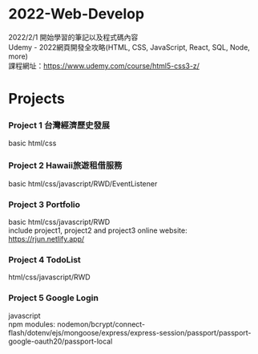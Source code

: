 # 2022-Web-Develop
2022/2/1 開始學習的筆記以及程式碼內容  
Udemy - 2022網頁開發全攻略(HTML, CSS, JavaScript, React, SQL, Node, more)  
課程網址：https://www.udemy.com/course/html5-css3-z/

# Projects
### Project 1 台灣經濟歷史發展 
basic html/css
### Project 2 Hawaii旅遊租借服務
basic html/css/javascript/RWD/EventListener
### Project 3 Portfolio
basic html/css/javascript/RWD  
include project1, project2 and project3 
online website: https://rjun.netlify.app/
### Project 4 TodoList
html/css/javascript/RWD
### Project 5 Google Login
javascript  
npm modules: nodemon/bcrypt/connect-flash/dotenv/ejs/mongoose/express/express-session/passport/passport-google-oauth20/passport-local


